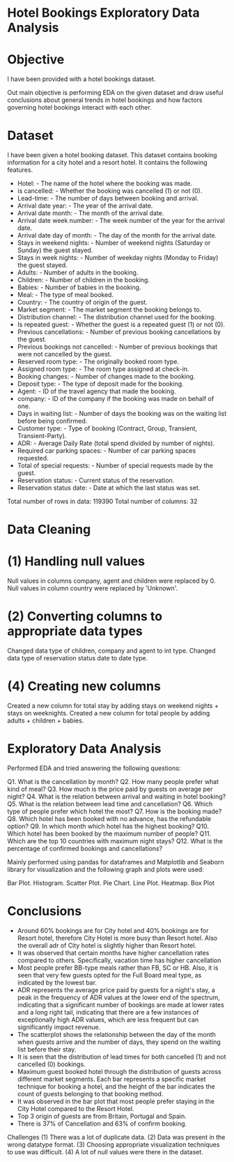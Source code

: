 # Hotel Bookings Exploratory Data Analysis

# Objective
I have been provided with a hotel bookings dataset.

Out main objective is performing EDA on the given dataset and draw useful conclusions about general trends in hotel bookings and how factors governing hotel bookings interact with each other.

# Dataset

I have been given a hotel booking dataset. This dataset contains booking information for a city hotel and a resort hotel. It contains the following features.

- Hotel: - The name of the hotel where the booking was made.
- is cancelled: - Whether the booking was cancelled (1) or not (0).
- Lead-time: - The number of days between booking and arrival.
- Arrival date year: - The year of the arrival date.
- Arrival date month: - The month of the arrival date.
- Arrival date week number: - The week number of the year for the arrival date.
- Arrival date day of month: - The day of the month for the arrival date.
- Stays in weekend nights: - Number of weekend nights (Saturday or Sunday) the guest stayed.
- Stays in week nights: - Number of weekday nights (Monday to Friday) the guest stayed.
- Adults: - Number of adults in the booking.
- Children: - Number of children in the booking.
- Babies: - Number of babies in the booking.
- Meal: - The type of meal booked.
- Country: - The country of origin of the guest.
- Market segment: - The market segment the booking belongs to.
- Distribution channel: - The distribution channel used for the booking.
- Is repeated guest: - Whether the guest is a repeated guest (1) or not (0).
- Previous cancellations: - Number of previous booking cancellations by the guest.
- Previous bookings not cancelled: - Number of previous bookings that were not cancelled by the guest.
- Reserved room type: - The originally booked room type.
- Assigned room type: - The room type assigned at check-in.
- Booking changes: - Number of changes made to the booking.
- Deposit type: - The type of deposit made for the booking.
- Agent: - ID of the travel agency that made the booking.
- company: - ID of the company if the booking was made on behalf of one.
- Days in waiting list: - Number of days the booking was on the waiting list before being confirmed.
- Customer type: - Type of booking (Contract, Group, Transient, Transient-Party).
- ADR: - Average Daily Rate (total spend divided by number of nights).
- Required car parking spaces: - Number of car parking spaces requested.
- Total of special requests: - Number of special requests made by the guest.
- Reservation status: - Current status of the reservation.
- Reservation status date: - Date at which the last status was set.

Total number of rows in data: 119390
Total number of columns: 32


# Data Cleaning

# (1) Handling null values
Null values in columns company, agent and children were replaced by 0.
Null values in column country were replaced by 'Unknown'.

# (2) Converting columns to appropriate data types
Changed data type of children, company and agent to int type.
Changed data type of reservation status date to date type.

# (4) Creating new columns
Created a new column for total stay by adding stays on weekend nights + stays on weeknights.
Created a new column for total people by adding adults + children + babies.


# Exploratory Data Analysis

Performed EDA and tried answering the following questions:

Q1. What is the cancellation by month?
Q2. How many people prefer what kind of meal?
Q3. How much is the price paid by guests on average per night?
Q4. What is the relation between arrival and waiting in hotel booking?
Q5. What is the relation between lead time and cancellation? 
Q6. Which type of people prefer which hotel the most?
Q7. How is the booking made?
Q8. Which hotel has been booked with no advance, has the refundable option?
Q9. In which month which hotel has the highest booking?
Q10. Which hotel has been booked by the maximum number of people?
Q11. Which are the top 10 countries with maximum night stays?
Q12. What is the percentage of confirmed bookings and cancellations? 

Mainly performed using pandas for dataframes and Matplotlib and Seaborn library for visualization and the following graph and plots were used:

Bar Plot.
Histogram.
Scatter Plot.
Pie Chart.
Line Plot.
Heatmap.
Box Plot

# Conclusions
- Around 60% bookings are for City hotel and 40% bookings are for Resort hotel, therefore City Hotel is more busy than Resort hotel. Also the overall adr of City hotel is slightly higher than Resort hotel.
-	It was observed that certain months have higher cancellation rates compared to others. Specifically, vacation time has higher cancellation
-	Most people prefer BB-type meals rather than FB, SC or HB. Also, it is seen that very few guests opted for the Full Board meal type, as indicated by the lowest bar.
-	ADR represents the average price paid by guests for a night's stay, a peak in the frequency of ADR values at the lower end of the spectrum, indicating that a significant number of bookings are made at lower rates and a long right tail, indicating that there are a few instances of exceptionally high ADR values, which are less frequent but can significantly impact revenue.
-	The scatterplot shows the relationship between the day of the month when guests arrive and the number of days, they spend on the waiting list before their stay.
-	It is seen that the distribution of lead times for both cancelled (1) and not cancelled (0) bookings.
-	Maximum guest booked hotel through the distribution of guests across different market segments. Each bar represents a specific market technique for booking a hotel, and the height of the bar indicates the count of guests belonging to that booking method.
-	It was observed in the bar plot that most people prefer staying in the City Hotel compared to the Resort Hotel.
-	Top 3 origin of guests are from Britain, Portugal and Spain.
-	There is 37% of Cancellation and 63% of confirm booking. 

Challenges
(1) There was a lot of duplicate data.
(2) Data was present in the wrong datatype format.
(3) Choosing appropriate visualization techniques to use was difficult.
(4) A lot of null values were there in the dataset.
